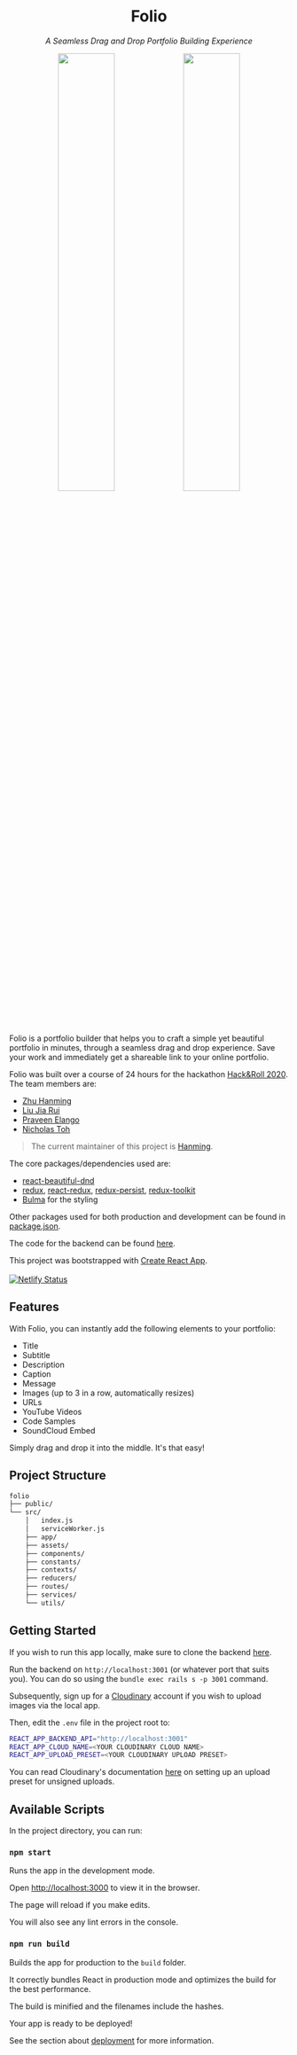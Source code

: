 <!-- markdownlint-disable MD033 MD041 -->
<h1 align="center">Folio</h1>
<p align="center"><em>A Seamless Drag and Drop Portfolio Building Experience</em></p>

<p align="center"><img width="45%" src="docs/images/main.png"/><img width="45%" src="docs/images/portfolio.png"/></p>

Folio is a portfolio builder that helps you to craft a simple yet beautiful portfolio in minutes, through a seamless drag and drop experience. Save your work and immediately get a shareable link to your online portfolio.

Folio was built over a course of 24 hours for the hackathon [Hack&Roll 2020](https://hacknroll.nushackers.org). The team members are:

- [Zhu Hanming](https://www.github.com/zhuhanming)
- [Liu Jia Rui](https://github.com/charoi)
- [Praveen Elango](https://github.com/PraveenElango)
- [Nicholas Toh](https://github.com/nicktohzyu)

> The current maintainer of this project is [Hanming](https://www.github.com/zhuhanming).

The core packages/dependencies used are:

- [react-beautiful-dnd](https://www.github.com/atlassian/react-beautiful-dnd)
- [redux](https://github.com/reduxjs/redux), [react-redux](https://github.com/reduxjs/react-redux), [redux-persist](https://github.com/rt2zz/redux-persist), [redux-toolkit](https://github.com/reduxjs/redux-toolkit)
- [Bulma](https://bulma.io) for the styling

Other packages used for both production and development can be found in [package.json](package.json).

The code for the backend can be found [here](https://github.com/zhuhanming/folio-backend).

This project was bootstrapped with [Create React App](https://github.com/facebook/create-react-app).<br/><br/>
[![Netlify Status](https://api.netlify.com/api/v1/badges/1789072e-fc42-43b8-b345-e1f3a356fe41/deploy-status)](https://app.netlify.com/sites/folio-hnr/deploys)

## Features

With Folio, you can instantly add the following elements to your portfolio:

- Title
- Subtitle
- Description
- Caption
- Message
- Images (up to 3 in a row, automatically resizes)
- URLs
- YouTube Videos
- Code Samples
- SoundCloud Embed

Simply drag and drop it into the middle. It's that easy!

## Project Structure

```bash
folio
├── public/
└── src/
    │   index.js
    │   serviceWorker.js
    ├── app/
    ├── assets/
    ├── components/
    ├── constants/
    ├── contexts/
    ├── reducers/
    ├── routes/
    ├── services/
    └── utils/
```

## Getting Started

If you wish to run this app locally, make sure to clone the backend [here](https://github.com/zhuhanming/folio-backend).

Run the backend on `http://localhost:3001` (or whatever port that suits you). You can do so using the `bundle exec rails s -p 3001` command.

Subsequently, sign up for a [Cloudinary](https://cloudinary.com) account if you wish to upload images via the local app.

Then, edit the `.env` file in the project root to:

```bash
REACT_APP_BACKEND_API="http://localhost:3001"
REACT_APP_CLOUD_NAME=<YOUR CLOUDINARY CLOUD NAME>
REACT_APP_UPLOAD_PRESET=<YOUR CLOUDINARY UPLOAD PRESET>
```

You can read Cloudinary's documentation [here](https://cloudinary.com/documentation/upload_presets) on setting up an upload preset for unsigned uploads.

## Available Scripts

In the project directory, you can run:

### `npm start`

Runs the app in the development mode.

Open [http://localhost:3000](http://localhost:3000) to view it in the browser.

The page will reload if you make edits.

You will also see any lint errors in the console.

### `npm run build`

Builds the app for production to the `build` folder.

It correctly bundles React in production mode and optimizes the build for the best performance.

The build is minified and the filenames include the hashes.

Your app is ready to be deployed!

See the section about [deployment](https://facebook.github.io/create-react-app/docs/deployment) for more information.
